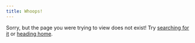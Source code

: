 ```yaml
---
title: Whoops!
---
```


Sorry, but the page you were trying to view does not exist! Try [searching for it](/search) or [heading home](/).

<script type="text/javascript">
  var GOOG_FIXURL_LANG = 'en';
  var GOOG_FIXURL_SITE = 'http://www.benmvp.com';
</script>
<script type="text/javascript" src="//linkhelp.clients.google.com/tbproxy/lh/wm/fixurl.js"></script>

